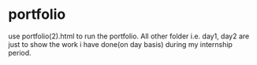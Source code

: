 # portfolio
use portfolio(2).html to run the portfolio. All other folder i.e. day1, day2 
are just to show the work i have done(on day basis) during my internship period.
